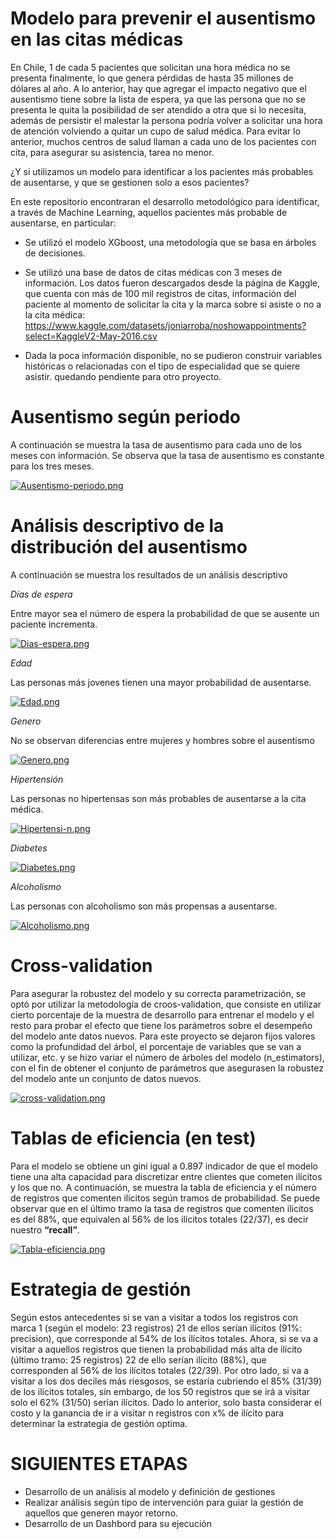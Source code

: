 # Modelo para prevenir el ausentismo en las citas médicas

En Chile, 1 de cada 5 pacientes que solicitan una hora médica no se presenta finalmente, lo que genera pérdidas de hasta 35 millones de dólares al año. A lo anterior,
hay que agregar el impacto negativo que el ausentismo tiene sobre la lista de espera, ya que las persona que no se presenta le quita la posibilidad de ser
atendido a otra que si lo necesita, además de persistir el malestar la persona podría volver a solicitar una hora de atención volviendo a quitar un cupo de salud
médica. Para evitar lo anterior, muchos centros de salud llaman a cada uno de los pacientes con cita, para asegurar su asistencia, tarea no menor.

¿Y si utilizamos un modelo para identificar a los pacientes más probables de ausentarse, y que se gestionen solo a esos pacientes?

En este repositorio encontraran el desarrollo metodológico para identificar, a través de Machine Learning, aquellos pacientes más probable de ausentarse, 
en particular:


* Se utilizó el modelo XGboost, una metodología que se basa en árboles de decisiones.

* Se utilizó una base de datos de citas médicas con 3 meses de información. Los datos fueron descargados desde la página de Kaggle, que cuenta con más de 100 mil registros de citas, información del paciente al momento de solicitar la cita y la marca sobre si asiste o no a la cita médica:
 https://www.kaggle.com/datasets/joniarroba/noshowappointments?select=KaggleV2-May-2016.csv

* Dada la poca información disponible, no se pudieron construir variables históricas o relacionadas con el tipo de especialidad que se quiere asistir. quedando pendiente para otro proyecto.


# Ausentismo según periodo

A continuación se muestra la tasa de ausentismo para cada uno de los meses con información. Se observa que la tasa de ausentismo es constante para los tres meses.


[![Ausentismo-periodo.png](https://i.postimg.cc/zfkRSKFX/Ausentismo-periodo.png)](https://postimg.cc/bGsJqG5K)

# Análisis descriptivo de la distribución del ausentismo
A continuación se muestra los resultados de un análisis descriptivo 

*Días de espera*

Entre mayor sea el número de espera la probabilidad de que se ausente un paciente incrementa.

[![Dias-espera.png](https://i.postimg.cc/hvrDrcH7/Dias-espera.png)](https://postimg.cc/5QXW9d9x)

*Edad*

Las personas más jovenes tienen una mayor probabilidad de ausentarse.

[![Edad.png](https://i.postimg.cc/4NNDPgv6/Edad.png)](https://postimg.cc/jCm3qBF2)

*Genero*

No se observan diferencias entre mujeres y hombres sobre el ausentismo

[![Genero.png](https://i.postimg.cc/brpw3wp0/Genero.png)](https://postimg.cc/XG1Wv3ZX)

*Hipertensión*

Las personas no hipertensas son más probables de ausentarse a la cita médica.

[![Hipertensi-n.png](https://i.postimg.cc/xCRXrzsp/Hipertensi-n.png)](https://postimg.cc/njXFBCfq)

*Diabetes*

[![Diabetes.png](https://i.postimg.cc/W1y2R3p6/Diabetes.png)](https://postimg.cc/qN8fyp3z)


*Alcoholismo*

Las personas con alcoholismo son más propensas a ausentarse.

[![Alcoholismo.png](https://i.postimg.cc/B6V9d7BY/Alcoholismo.png)](https://postimg.cc/vgfNnzjf)


# Cross-validation
Para asegurar la robustez del modelo y su correcta parametrización, se optó por utilizar la metodología de croos-validation, que consiste en utilizar cierto porcentaje de la muestra de desarrollo para entrenar el modelo y el resto para probar el efecto que tiene los parámetros sobre el desempeño del modelo ante datos nuevos. Para este proyecto se dejaron fijos valores como la profundidad del árbol, el porcentaje de variables que se van a utilizar, etc. y se hizo variar el número de árboles del modelo (n_estimators), con el fin de obtener el conjunto de parámetros que asegurasen la robustez del modelo ante un conjunto de datos nuevos.

[![cross-validation.png](https://i.postimg.cc/4yrXpS3y/cross-validation.png)](https://postimg.cc/QKJL3S1Z)


# Tablas de eficiencia (en test)
Para el modelo se obtiene un gini igual a 0.897 indicador de que el modelo tiene una alta capacidad para discretizar entre clientes que cometen ilícitos y los que no.
A continuación, se muestra la tabla de eficiencia y el número de registros que comenten ilícitos según tramos de probabilidad. Se puede observar que en el último tramo la tasa de registros que comenten ilícitos es del 88%, que equivalen al 56% de los ilícitos totales (22/37), es decir nuestro **“recall”**. 

[![Tabla-eficiencia.png](https://i.postimg.cc/NfkyFxV0/Tabla-eficiencia.png)](https://postimg.cc/hfh43VKF)


# Estrategia de gestión
Según estos antecedentes si se van a visitar a todos los registros con marca 1 (según el modelo: 23 registros) 21 de ellos serían ilícitos (91%: precision), que corresponde al 54% de los ilícitos totales. Ahora, si se va a visitar a aquellos registros que tienen la probabilidad más alta de ilícito (último tramo: 25 registros) 22 de ello serían ilícito (88%), que corresponden al 56% de los ilícitos totales (22/39). Por otro lado, si va a visitar a los dos deciles más riesgosos, se estaría cubriendo el 85% (31/39) de los ilícitos totales, sin embargo, de los 50 registros que se irá a visitar solo el 62% (31/50) serían ilícitos. Dado lo anterior, solo basta considerar el costo y la ganancia de ir a visitar n registros con x% de ilícito para determinar la estrategia de gestión optima.



# SIGUIENTES ETAPAS
* Desarrollo de un análisis al modelo y definición de gestiones
* Realizar análisis según tipo de intervención para guiar la gestión de aquellos que generen mayor retorno.
* Desarrollo de un Dashbord para su ejecución 





